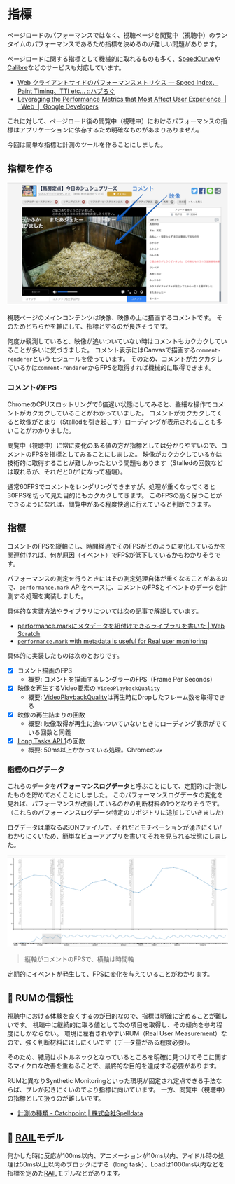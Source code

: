 # 指標

ページロードのパフォーマンスではなく、視聴ページを閲覧中（視聴中）のランタイムのパフォーマンスであるため指標を決めるのが難しい問題があります。

ページロードに関する指標として機械的に取れるものも多く、[SpeedCurve](https://speedcurve.com/ "SpeedCurve: Monitor front-end performance")や[Calibre](https://calibreapp.com/ "Calibre")などのサービスも対応しています。

- [Web クライアントサイドのパフォーマンスメトリクス — Speed Index、Paint Timing、TTI etc... ::ハブろぐ](https://havelog.ayumusato.com/develop/performance/e744-performance_metrics.html)
- [Leveraging the Performance Metrics that Most Affect User Experience  |  Web  |  Google Developers](https://developers.google.com/web/fundamentals/performance/user-centric-performance-metrics)

これに対して、ページロード後の閲覧中（視聴中）におけるパフォーマンスの指標はアプリケーションに依存するため明確なものがあまりありません。

今回は簡単な指標と計測のツールを作ることにしました。

## 指標を作る

![映像とコメントの例](./img/example.png)

視聴ページのメインコンテンツは映像、映像の上に描画するコメントです。
そのためどちらかを軸にして、指標とするのが良さそうです。

何度か観測していると、映像が追いついていない時はコメントもカクカクしていることが多いに気づきました。
コメント表示にはCanvasで描画する`comment-renderer`というモジュールを使っています。
そのため、コメントがカクカクしているかは`comment-renderer`からFPSを取得すれば機械的に取得できます。

### コメントのFPS

ChromeのCPUスロットリングで6倍遅い状態にしてみると、些細な操作でコメントがカクカクしていることがわかっていました。
コメントがカクカクしてくると映像がとまり（Stalledを引き起こす）ローディングが表示されることも多いことがわかりました。

閲覧中（視聴中）に常に変化のある値の方が指標としては分かりやすいので、コメントのFPSを指標としてみることにしました。
映像がカクカクしているかは技術的に取得することが難しかったという問題もあります（Stalledの回数などは取れるが、それだと0か1になって極端）。

通常60FPSでコメントをレンダリングできますが、処理が重くなってくると30FPSを切って見た目的にもカクカクしてきます。
このFPSの高く保つことができるようになれば、閲覧中がある程度快適に行えていると判断できます。

## 指標

コメントのFPSを縦軸にし、時間経過でそのFPSがどのように変化しているかを関連付ければ、何が原因（イベント）でFPSが低下しているかもわかりそうです。

パフォーマンスの測定を行うときにはその測定処理自体が重くなることがあるので、`performance.mark` APIをベースに、コメントのFPSとイベントのデータを計測する処理を実装しました。

具体的な実装方法やライブラリについては次の記事で解説しています。

- [performance.markにメタデータを紐付けできるライブラリを書いた | Web Scratch](https://efcl.info/2017/11/15/performance.mark-metadata/)
- [`performance.mark` with metadata is useful for Real user monitoring](https://dev.to/azu/performancemark-with-medata-is-useful-for-real-user-monitoring-54p)

具体的に実装したものは次のとおりです。

- [x] コメント描画のFPS
  - 概要: コメントを描画するレンダラーのFPS（Frame Per Seconds）
- [x] 映像を再生するVideo要素の `VideoPlaybackQuality`
  - 概要: [VideoPlaybackQuality](https://developer.mozilla.org/ja/docs/Web/API/VideoPlaybackQuality "VideoPlaybackQuality")は再生時にDropしたフレーム数を取得できる
- [x] 映像の再生詰まりの回数
  - 概要: 映像取得が再生に追いついていないときにローディング表示がでている回数と同義
- [x] [Long Tasks API 1](https://w3c.github.io/longtasks/ "Long Tasks API 1")の回数
  - 概要: 50ms以上かかっている処理。Chromeのみ

### 指標のログデータ

これらのデータを**パフォーマンスログデータ**と呼ぶことにして、定期的に計測したものを貯めておくことにしました。
このパフォーマンスログデータの変化を見れば、パフォーマンスが改善しているのかの判断材料の1つとなりそうです。
（これらのパフォーマンスログデータ特定のリポジトリに追加していきました）

ログデータは単なるJSONファイルで、それだとモチベーションが湧きにくい/わかりにくいため、簡単なビューアアプリを書いてそれを見られる状態にしました。

![perf-view.png](./img/perf-view.png)

> 縦軸がコメントのFPSで、横軸は時間軸

定期的にイベントが発生して、FPSに変化を与えていることがわかります。

## 📝 RUMの信頼性

視聴中における体験を良くするのが目的なので、指標は明確に定めることが難しいです。
視聴中に継続的に取る値として次の項目を取得し、その傾向を参考程度にしかならない。
環境に左右されやすいRUM（Real User Measurement）なので、強く判断材料にはしにくいです（データ量がある程度必要）。

そのため、結局はボトルネックとなっているところを明確に見つけてそこに関するマイクロな改善を重ねることで、最終的な目的を達成する必要があります。

RUMと異なりSynthetic Monitoringといった環境が固定され定点できる手法ならば、ブレが起きにくいのでより指標に向いています。
一方、閲覧中（視聴中）の指標として扱うのが難しいです。

- [計測の種類 - Catchpoint | 株式会社Spelldata](https://spelldata.co.jp/catchpoint/monitoring_type.html "計測の種類 - Catchpoint | 株式会社Spelldata")

## 📝 [RAIL](https://developers.google.com/web/fundamentals/performance/rail?hl=ja "RAIL")モデル

何かした時に反応が100ms以内、アニメーションが10ms以内、アイドル時の処理は50ms以上以内のブロックにする（long task）、Loadは1000ms以内などを指標を定めた[RAIL](https://developers.google.com/web/fundamentals/performance/rail?hl=ja "RAIL")モデルなどがあります。

